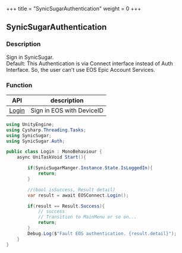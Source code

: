+++
title = "SynicSugarAuthentication"
weight = 0
+++
## SynicSugarAuthentication

### Description
Sign in SynicSugar. <br>
Default: This Authentication is via Connect interface instead of Auth Interface. So, the user can't use EOS Epic Account Services.

### Function 
| API | description |
| --- | --- |
| [Login](../SynicSugarAuthentication/loginwithdeviceid) | Sign in EOS with DeviceID |


```cs
using UnityEngine;
using Cysharp.Threading.Tasks;
using SynicSugar;
using SynicSugar.Auth;

public class Login : MonoBehaviour {     
    async UniTaskVoid Start(){

        if(SynicSugarManger.Instance.State.IsLoggedIn){
            return;
        }

        //(bool isSuccess, Result detail)
        var result = await EOSConnect.Login();

        if(result == Result.Success){
            // success
            // Transition to MainMenu or so on...
            return;
        }
        Debug.Log($"Fault EOS authentication. {result.detail}");
    }
}
```